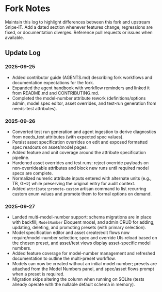# Fork Notes

Maintain this log to highlight differences between this fork and upstream Snipe-IT. Add a dated section whenever features change, regressions are fixed, or documentation diverges. Reference pull requests or issues when available.

## Update Log

### 2025-09-25
- Added contributor guide (AGENTS.md) describing fork workflows and documentation expectations for the fork.
- Expanded the agent handbook with workflow reminders and linked it from README.md and CONTRIBUTING.md.
- Completed the model-number attribute rework (definitions/options admin, model spec editor, asset overrides, and test-run generation from needs-test attributes).

### 2025-09-26
- Converted test run generation and agent ingestion to derive diagnostics from needs_test attributes (with expected spec values).
- Persist asset specification overrides on edit and exposed formatted spec readouts on asset/model pages.
- Added feature and unit coverage around the attribute specification pipeline.
- Hardened asset overrides and test runs: reject override payloads on non-overrideable attributes and block new runs until required model specs are complete.
- Normalized numeric attribute inputs entered with alternate units (e.g., TB, GHz) while preserving the original entry for audit context.
- Added `attribute:promote-custom` artisan command to list recurring custom enum values and promote them to formal options on demand.

### 2025-09-27
- Landed multi-model-number support: schema migrations are in place with backfill, `ModelNumber` Eloquent model, and admin CRUD for adding, updating, deleting, and promoting presets (with primary selection).
- Model specification editor and asset create/edit flows now require/model-number selection; spec and override UIs reload based on the chosen preset, and asset/test views display asset-specific model numbers.
- Added feature coverage for model-number management and refreshed documentation to outline the multi-preset workflow.
- Models can now be created without an initial model number; presets are attached from the Model Numbers panel, and spec/asset flows prompt when a preset is required.
- Migration skips altering the column when running on SQLite (tests already operate with the nullable default schema in memory).
